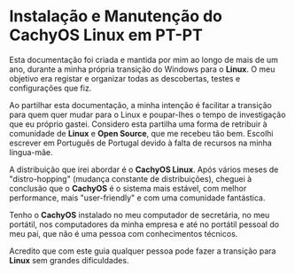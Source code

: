 # Instalação e Manutenção do CachyOS Linux em PT-PT

Esta documentação foi criada e mantida por mim ao longo de mais de um ano, durante a minha própria transição do Windows para o **Linux**. O meu objetivo era registar e organizar todas as descobertas, testes e configurações que fiz.

Ao partilhar esta documentação, a minha intenção é facilitar a transição para quem quer mudar para o Linux e poupar-lhes o tempo de investigação que eu próprio gastei. Considero esta partilha uma forma de retribuir à comunidade de **Linux** e **Open Source**, que me recebeu tão bem. Escolhi escrever em Português de Portugal devido à falta de recursos na minha língua-mãe.

A distribuição que irei abordar é o **CachyOS Linux**. Após vários meses de "distro-hopping" (mudança constante de distribuições), cheguei à conclusão que o **CachyOS** é o sistema mais estável, com melhor performance, mais "user-friendly" e com uma comunidade fantástica.

Tenho o **CachyOS** instalado no meu computador de secretária, no meu portátil, nos computadores da minha empresa e até no portátil pessoal do meu pai, que não é uma pessoa com conhecimentos técnicos.

Acredito que com este guia qualquer pessoa pode fazer a transição para **Linux** sem grandes dificuldades.
